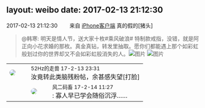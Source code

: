 layout: weibo
date: 2017-02-13 21:12:30
---
<meta name="referrer" content="no-referrer" />

2017-02-13 21:12:30  &nbsp;&nbsp;&nbsp;&nbsp;&nbsp;&nbsp; 来自 <a href="http://app.weibo.com/t/feed/9ksdit" rel="nofollow">iPhone客户端</a>
真的假的[猪头]
>  @韩寒: 明天是情人节，送大家十枚#乘风破浪# 特制款戒指，没错，就是阿正向小花求婚的那枚。真金真钻，转发里抽取。愿你们都能遇上那个如彩虹般划过你的世界却又不会如彩虹般消失的人。 ​​​
>  ![图片](https://wx3.sinaimg.cn/large/4701280bgy1fcp5a7pxh4j22mj1h6u0x.jpg)
>  ![图片](https://wx4.sinaimg.cn/large/4701280bgy1fcp59x1po2j22mj1h61ky.jpg)

<table style="width: 100%;">
  <tr>
    <td style="width: 40px;"><img style="border-radius:50%" src="https://tva4.sinaimg.cn/crop.0.0.180.180.50/8beaf773jw1e8qgp5bmzyj2050050aa8.jpg?KID=imgbed,tva&Expires=1624464133&ssig=rz1qnddjj4"></td>
    <td colspan="2"><small>52Hz的走兽 17-2-13 23:31</small><br/>汝竟转此类脑残粉帖，余甚感失望[打脸]</td>
  </tr>
  <tr>
    <td/>
    <td style="width: 40px;"><img style="border-radius:50%" src="https://tva3.sinaimg.cn/crop.0.0.639.639.50/6d2a6003jw8f3idy69w2gj20hs0hrt9g.jpg?KID=imgbed,tva&Expires=1624464133&ssig=iRKSCO4fk8"></td>
    <td><small>风二码畜 17-2-14 11:27</small><br/>: 寡人早已学会随俗沉浮……</td>
  </tr>
</table>

